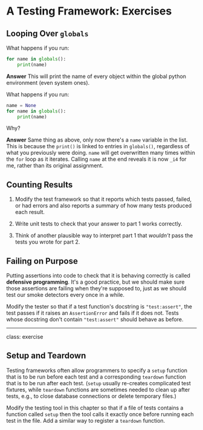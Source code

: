 # A Testing Framework: Exercises

## Looping Over `globals`

What happens if you run:

```python
for name in globals():
    print(name)
```

<span style="color:dark blue">**Answer**
This will print the name of every object within the global python environment (even system ones).</span>

What happens if you run:

```python
name = None
for name in globals():
    print(name)
```

Why?

**Answer**
Same thing as above, only now there's a `name` variable in the list. This is because the `print()` is linked to entries in `globals()`, regardless of what you previously were doing. `name` will get overwritten many times within the `for` loop as it iterates. Calling `name` at the end reveals it is now `_i4` for me, rather than its original assignment.

## Counting Results

1.  Modify the test framework so that it reports which tests passed, failed, or had errors
    and also reports a summary of how many tests produced each result.

2.  Write unit tests to check that your answer to part 1 works correctly.

3.  Think of another plausible way to interpret part 1
    that *wouldn't* pass the tests you wrote for part 2.

## Failing on Purpose

Putting assertions into code to check that it is behaving correctly
is called __defensive programming__.
It's a good practice,
but we should make sure those assertions are failing when they're supposed to,
just as we should test our smoke detectors every once in a while.

Modify the tester so that
if a test function's docstring is `"test:assert"`,
the test passes if it raises an `AssertionError`
and fails if it does not.
Tests whose docstring don't contain `"test:assert"`
should behave as before.

---

class: exercise

## Setup and Teardown

Testing frameworks often allow programmers to specify a `setup` function
that is to be run before each test
and a corresponding `teardown` function
that is to be run after each test.
(`setup` usually re-creates complicated test fixtures,
while `teardown` functions are sometimes needed to clean up after tests,
e.g., to close database connections or delete temporary files.)

Modify the testing tool in this chapter so that
if a file of tests contains a function called `setup`
then the tool calls it exactly once before running each test in the file.
Add a similar way to register a `teardown` function.
